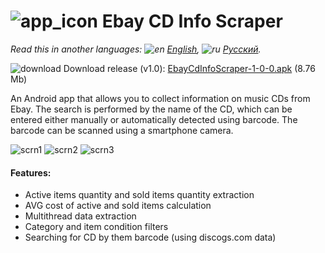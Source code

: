 # ![app_icon](https://user-images.githubusercontent.com/49783652/72156153-ddbdd180-33c5-11ea-8f87-368e733923ea.png) Ebay CD Info Scraper

*Read this in another languages: ![en](https://user-images.githubusercontent.com/49783652/69971412-e56d9900-1530-11ea-8516-f9f1f6219147.png) [English](https://github.com/konovalov-maksim/ebay_cd_info_scraper/blob/master/readme.md), ![ru](https://user-images.githubusercontent.com/49783652/69971413-e56d9900-1530-11ea-8937-a7989b8d727d.png) [Русский](https://github.com/konovalov-maksim/ebay_cd_info_scraper/blob/master/readme.ru.md).*

![download](https://user-images.githubusercontent.com/49783652/70123296-6b99f480-1683-11ea-8f71-ac9d1e14fd54.png) Download release (v1.0): [EbayCdInfoScraper-1-0-0.apk](https://github.com/konovalov-maksim/ebay_cd_info_scraper/releases/download/1.0.0/EbayCdInfoScraper.apk) (8.76 Mb)

An Android app that allows you to collect information on music CDs from Ebay. The search is performed by the name of the CD, which can be entered either manually or automatically detected using barcode. The barcode can be scanned using a smartphone camera.

![scrn1](https://user-images.githubusercontent.com/49783652/75628702-9cd78180-5bec-11ea-80a1-0ff758649170.png)
![scrn2](https://user-images.githubusercontent.com/49783652/75628700-9c3eeb00-5bec-11ea-8101-80ac056f840e.png)
![scrn3](https://user-images.githubusercontent.com/49783652/75628698-9b0dbe00-5bec-11ea-8e74-3c06d7ba1c4d.png)


#### Features:
- Active items quantity and sold items quantity extraction
- AVG cost of active and sold items calculation
- Multithread data extraction
- Category and item condition filters
- Searching for CD by them barcode (using discogs.com data)
